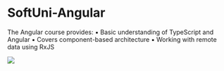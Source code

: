 # SoftUni-Angular
The Angular course provides: 
▪ Basic understanding of TypeScript and Angular 
▪ Covers component-based architecture 
▪ Working with remote data using RxJS


<img src="https://miro.medium.com/v2/resize:fit:4800/format:webp/1*lqMtWmTLHxT_6SN4Kjvaog.png" style="max-width: 70%;">
